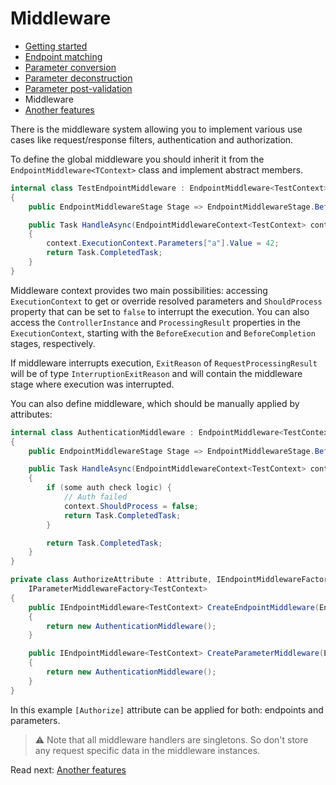 # Middleware

- [Getting started](getting-started.md)
- [Endpoint matching](endpoint-matching.md)
- [Parameter conversion](parameter-conversion.md)
- [Parameter deconstruction](parameter-deconstruction.md)
- [Parameter post-validation](parameter-post-validation.md)
- Middleware
- [Another features](another-features.md)

There is the middleware system allowing you to implement various use cases like request/response filters, authentication
and authorization.

To define the global middleware you should inherit it from the `EndpointMiddleware<TContext>` class and implement
abstract members.

```c#
internal class TestEndpointMiddleware : EndpointMiddleware<TestContext>
{
    public EndpointMiddlewareStage Stage => EndpointMiddlewareStage.BeforeExecution;

    public Task HandleAsync(EndpointMiddlewareContext<TestContext> context, CancellationToken cancellationToken)
    {
        context.ExecutionContext.Parameters["a"].Value = 42;
        return Task.CompletedTask;
    }
}
```

Middleware context provides two main possibilities: accessing `ExecutionContext` to get or override resolved parameters
and `ShouldProcess` property that can be set to `false` to interrupt the execution. You can also access the
`ControllerInstance` and `ProcessingResult` properties in the `ExecutionContext`, starting with the `BeforeExecution`
and `BeforeCompletion` stages, respectively.

If middleware interrupts execution, `ExitReason` of `RequestProcessingResult` will be of type `InterruptionExitReason`
and will contain the middleware stage where execution was interrupted.

You can also define middleware, which should be manually applied by attributes:

```c#
internal class AuthenticationMiddleware : EndpointMiddleware<TestContext>
{
    public EndpointMiddlewareStage Stage => EndpointMiddlewareStage.BeforeExecution;

    public Task HandleAsync(EndpointMiddlewareContext<TestContext> context, CancellationToken cancellationToken)
    {
        if (some auth check logic) {
            // Auth failed
            context.ShouldProcess = false;
            return Task.CompletedTask;
        }

        return Task.CompletedTask;
    }
}

private class AuthorizeAttribute : Attribute, IEndpointMiddlewareFactory<TestContext>,
    IParameterMiddlewareFactory<TestContext>
{
    public IEndpointMiddleware<TestContext> CreateEndpointMiddleware(EndpointDesignContext context)
    {
        return new AuthenticationMiddleware();
    }

    public IEndpointMiddleware<TestContext> CreateParameterMiddleware(EndpointParameterDesignContext context)
    {
        return new AuthenticationMiddleware();
    }
}
```

In this example `[Authorize]` attribute can be applied for both: endpoints and parameters.

> ⚠ Note that all middleware handlers are singletons. So don't store any request specific data in the middleware instances.

Read next: [Another features](another-features.md)
